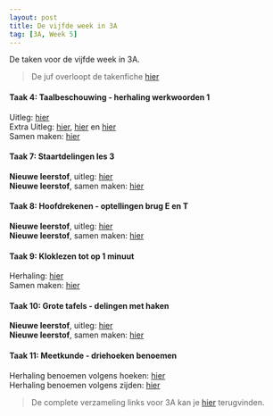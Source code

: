 ```yaml
---
layout: post
title: De vijfde week in 3A
tag: [3A, Week 5]
---
```

De taken voor de vijfde week in 3A.

> De juf overloopt de takenfiche [hier](https://www.loom.com/share/f02f9cf7c8ee4315801b35704631fa90)

#### Taak 4: Taalbeschouwing - herhaling werkwoorden 1
Uitleg: [hier](https://www.loom.com/share/3716840030bd4ea4a921f52b7234a042)  
Extra Uitleg: [hier](https://www.xnapda.be/filmpjes/3de-leerjaar/infinitief), [hier](https://www.xnapda.be/filmpjes/4de-leerjaar/de-stam-van-eenwerkwoord) en [hier](https://www.xnapda.be/filmpjes/3de-leerjaar/werkwoord)  
Samen maken: [hier](https://www.loom.com/share/748a3fb1bf4f4fb2a5711614741dae12)

#### Taak 7: Staartdelingen les 3
**Nieuwe leerstof**, uitleg: [hier](https://www.loom.com/share/98660d09570340fea0d37a120fe67c32)  
**Nieuwe leerstof**, samen maken: [hier](https://www.loom.com/share/fc7d2143bb5f494a93b4b93f4f1291be)

#### Taak 8: Hoofdrekenen - optellingen brug E en T
**Nieuwe leerstof**, uitleg: [hier](https://www.loom.com/share/c01925925953451380e4f4d72a500556)  
**Nieuwe leerstof**, samen maken: [hier](https://www.loom.com/share/d22b87921b0b4c239ab59fed6326896c)

#### Taak 9: Kloklezen tot op 1 minuut
Herhaling: [hier](https://www.loom.com/share/814f4579c5ae4b1fa08adf5d1313e789)   
Samen maken: [hier](https://www.loom.com/share/5b11057a906142b78d358781ad6ae581) 

#### Taak 10: Grote tafels - delingen met haken
**Nieuwe leerstof**, uitleg: [hier](https://www.loom.com/share/c9d5917cec3847e98f9ed1188bdc0b0f)  
**Nieuwe leerstof**, samen maken: [hier](https://www.loom.com/share/3f45aa538df9421db4d8624fa396276c)  

#### Taak 11: Meetkunde - driehoeken benoemen
Herhaling benoemen volgens hoeken: [hier](https://www.loom.com/share/887caa04ab264420ace9125e1e7c8ac4)   
Herhaling benoemen volgens zijden: [hier](https://www.loom.com/share/6abb50b530bb4971930583a9a2d7dc24)


> De complete verzameling links voor 3A kan je [hier](/Klas3A) terugvinden.
